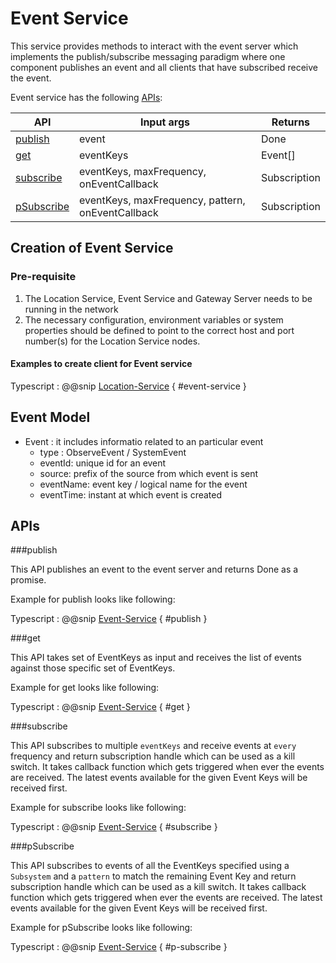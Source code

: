 # Event Service
This service provides methods to interact with the event server which implements the publish/subscribe messaging paradigm
where one component publishes an event and all clients that have subscribed receive the event.

Event service has the following [APIs](#apis):

|  API                      | Input args                                           | Returns        |
| ------------------------- | ---------------------------------------------------- | ---------------|
| [publish](#publish)       | event                                                | Done           |
| [get](#get)               | eventKeys                                            | Event[]        |
| [subscribe](#subscribe)   | eventKeys, maxFrequency, onEventCallback             | Subscription   |
| [pSubscribe](#psubscribe) | eventKeys, maxFrequency, pattern, onEventCallback    | Subscription   |


## Creation of Event Service

### Pre-requisite

1. The Location Service, Event Service and Gateway Server needs to be running in the network
2. The necessary configuration, environment variables or system properties should be defined to point to the correct host and port number(s) for the Location Service nodes.

#### Examples to create client for Event service

Typescript
: @@snip [Location-Service](../../../../../example/src/documentation/event/EventExample.ts) { #event-service }

## Event Model
-  Event : it includes informatio related to an particular event
    * type : ObserveEvent / SystemEvent
    * eventId: unique id for an event
    * source: prefix of the source from which event is sent
    * eventName: event key / logical name for the event
    * eventTime: instant at which event is created


## APIs

###publish

This API publishes an event to the event server and returns Done as a promise.

Example for publish looks like following:

Typescript
: @@snip [Event-Service](../../../../../example/src/documentation/event/EventExample.ts) { #publish }


###get

This API takes set of EventKeys as input and receives the list of events against those specific set of EventKeys.

Example for get looks like following:

Typescript
: @@snip [Event-Service](../../../../../example/src/documentation/event/EventExample.ts) { #get }

###subscribe

This API subscribes to multiple `eventKeys` and receive events at `every` frequency
and return subscription handle which can be used as a kill switch.
It takes callback function which gets triggered when ever the events are received.
The latest events available for the given Event Keys will be received first.

Example for subscribe looks like following:

Typescript
: @@snip [Event-Service](../../../../../example/src/documentation/event/EventExample.ts) { #subscribe }

###pSubscribe

This API subscribes to events of all the EventKeys specified using a `Subsystem`
and a `pattern` to match the remaining Event Key and return subscription handle
which can be used as a kill switch.
It takes callback function which gets triggered when ever the events are received.
The latest events available for the given Event Keys will be received first.

Example for pSubscribe looks like following:

Typescript
: @@snip [Event-Service](../../../../../example/src/documentation/event/EventExample.ts) { #p-subscribe }
